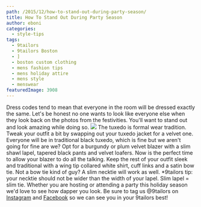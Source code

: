 ```yaml
---
path: /2015/12/how-to-stand-out-during-party-season/
title: How To Stand Out During Party Season
author: eboni
categories: 
  - style-tips
tags: 
  - 9tailors
  - 9tailors Boston
  - ]
  - boston custom clothing
  - mens fashion tips
  - mens holiday attire
  - mens style
  - menswear
featuredImage: 3908
---
```

Dress codes tend to mean that everyone in the room will be dressed exactly the same. Let's be honest no one wants to look like everyone else when they look back on the photos from the festivities. You'll want to stand out and look amazing while doing so. ![](https://ci3.googleusercontent.com/proxy/14-4kOSxmqIyINKbFBzPAqfNxIM-xQuwUQNFA_a_iPx7kokD0r0VQg2y1P272l6mGuesiMnK80auEZBykZqgJJkNmNgAX_WbsQMoyb_kXSYvEQoPfk11uoyekc1tiybpbzCjs8POmWXZXsOtDtGu=s0-d-e1-ft#http://ak1.polyvoreimg.com/cgi/img-set/cid/180858235/id/HkMGc4Cp5RGS_ouEzX_htA/size/y.jpg) The tuxedo is formal wear tradition. Tweak your outfit a bit by swapping out your tuxedo jacket for a velvet one. Everyone will be in traditional black tuxedo, which is fine but we aren't going for fine are we? Opt for a burgundy or plum velvet blazer with a slim shawl lapel, tapered black pants and velvet loafers. Now is the perfect time to allow your blazer to do all the talking. Keep the rest of your outfit sleek and traditional with a wing tip collared white shirt, cuff links and a satin bow tie. Not a bow tie kind of guy? A slim necktie will work as well. \*9tailors tip: your necktie should not be wider than the width of your lapel. Slim lapel = slim tie. Whether you are hosting or attending a party this holiday season we'd love to see how dapper you look. Be sure to tag us @9tailors on [Instagram](https://www.instagram.com/9tailors/) and [Facebook](https://www.facebook.com/9tailors?_rdr=p) so we can see you in your 9tailors best!